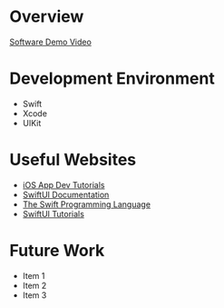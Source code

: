 # Overview

<!-- To-do:
Talk about what you are trying to accomplish as a data scientist to further your learning.
Provide a description of your app.  Describe how to use the app.
Describe your purpose for creating this app.
Provide a link to your YouTube demonstration.  It should be a 4-5 minute demo of the app running and a walkthrough of the code. -->

[Software Demo Video](http://youtube.link.goes.here)

# Development Environment

<!-- Describe the tools that you used to develop the app
Describe the programming language that you used and any libraries. -->

- Swift
- Xcode
- UIKit

# Useful Websites

- [iOS App Dev Tutorials](https://developer.apple.com/tutorials/app-dev-training)
- [SwiftUI Documentation](https://developer.apple.com/documentation/swiftui)
- [The Swift Programming Language](https://docs.swift.org/swift-book/documentation/the-swift-programming-language/)
- [SwiftUI Tutorials](https://developer.apple.com/tutorials/swiftui/)

# Future Work

<!-- Make a list of things that you need to fix, improve, and add in the future. -->

- Item 1
- Item 2
- Item 3
